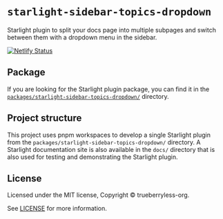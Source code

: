 # `starlight-sidebar-topics-dropdown`

Starlight plugin to split your docs page into multiple subpages and switch between them with a dropdown menu in the sidebar.

[![Netlify Status](https://api.netlify.com/api/v1/badges/95fcecc3-418d-41e7-877a-e83a40570be6/deploy-status)](https://app.netlify.com/sites/starlight-sidebar-topics-dropdown/deploys)

## Package

If you are looking for the Starlight plugin package, you can find it in the [`packages/starlight-sidebar-topics-dropdown/`](/packages/starlight-sidebar-topics-dropdown/) directory.

## Project structure

This project uses pnpm workspaces to develop a single Starlight plugin from the `packages/starlight-sidebar-topics-dropdown/` directory. A Starlight documentation site is also available in the `docs/` directory that is also used for testing and demonstrating the Starlight plugin.

## License

Licensed under the MIT license, Copyright © trueberryless-org.

See [LICENSE](/LICENSE) for more information.
